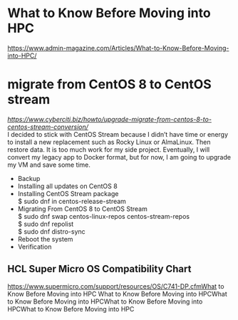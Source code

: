 # What to Know Before Moving into HPC
https://www.admin-magazine.com/Articles/What-to-Know-Before-Moving-into-HPC/
# migrate from CentOS 8 to CentOS stream
<i> https://www.cyberciti.biz/howto/upgrade-migrate-from-centos-8-to-centos-stream-conversion/ </i>
<br> I decided to stick with CentOS Stream because I didn’t have time or energy to install a new replacement such as Rocky Linux or AlmaLinux. Then restore data. It is too much work for my side project. Eventually, I will convert my legacy app to Docker format, but for now, I am going to upgrade my VM and save some time.
 -  Backup
 -  Installing all updates on CentOS 8
 -  Installing CentOS Stream package
 <br>$ sudo dnf in centos-release-stream
 -  Migrating From CentOS 8 to CentOS Stream
 <br>$ sudo dnf swap centos-linux-repos centos-stream-repos
 <br>$ sudo dnf repolist
 <br>$ sudo dnf distro-sync
 -  Reboot the system
 -  Verification
## HCL Super Micro OS Compatibility Chart
https://www.supermicro.com/support/resources/OS/C741-DP.cfmWhat to Know Before Moving into HPC What to Know Before Moving into HPCWhat to Know Before Moving into HPCWhat to Know Before Moving into HPCWhat to Know Before Moving into HPC